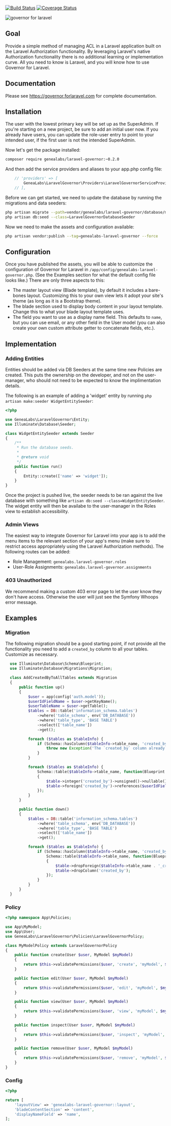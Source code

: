 [![Build Status](https://travis-ci.org/GeneaLabs/laravel-governor-tests.svg?branch=master)](https://travis-ci.org/GeneaLabs/laravel-governor-tests)
 [![Coverage Status](https://coveralls.io/repos/GeneaLabs/laravel-governor-tests/badge.svg?branch=master&service=github)](https://coveralls.io/github/GeneaLabs/laravel-governor-tests?branch=master)

![governor for laravel](https://cloud.githubusercontent.com/assets/1791050/9620997/05b36650-50d6-11e5-864b-f15bd9622d08.jpg)

## Goal
Provide a simple method of managing ACL in a Laravel application built on the Laravel Authorization functionality.
By leveraging Laravel's native Authorization functionality there is no additional learning or implementation curve. All
you need to know is Laravel, and you will know how to use Governor for Laravel.

## Documentation
Please see https://governor.forlaravel.com for complete documentation.

## Installation
The user with the lowest primary key will be set up as the SuperAdmin. If you're starting on a new project, be sure to
 add an initial user now. If you already have users, you can update the role-user entry to point to your intended user,
 if the first user is not the intended SuperAdmin.

Now let's get the package installed:
```sh
composer require genealabs/laravel-governor:~0.2.0
```

And then add the service providers and aliases to your app.php config file:
```php
	// 'providers' => [
		GeneaLabs\LaravelGovernor\Providers\LaravelGovernorServiceProvider::class,
    // ],
```

Before we can get started, we need to update the database by running the migrations and data seeders:
```sh
php artisan migrate --path=vendor/genealabs/laravel-governor/database/migrations
php artisan db:seed --class=LaravelGovernorDatabaseSeeder
```

Now we need to make the assets and configuration available:
```sh
php artisan vendor:publish --tag=genealabs-laravel-governor --force
```

## Configuration
Once you have published the assets, you will be able to customize the configuration of Governor for Laravel in
`/app/config/genealabs-laravel-governor.php`. (See the Examples section for what the default config file looks like.)
There are only three aspects to this:
- The master layout view (Blade template), by default it includes a bare-bones layout. Customizing this to your own view
  lets it adopt your site's theme (as long as it is a Bootstrap theme).
- The blade section used to display body content in your layout template. Change this to what your blade layout template
  uses.
- The field you want to use as a display name field. This defaults to `name`, but you can use email, or any other field
  in the User model (you can also create your own custom attribute getter to concatenate fields, etc.).

## Implementation
### Adding Entities
Entities should be added via DB Seeders at the same time new Policies are created. This puts the ownership on the
 developer, and not on the user-manager, who should not need to be expected to know the implimentation details.

The following is an example of adding a 'widget' entity by running `php artisan make:seeder WidgetEntitySeeder`:

```php
<?php

use GeneaLabs\LaravelGovernor\Entity;
use Illuminate\Database\Seeder;

class WidgetEntitySeeder extends Seeder
{
    /**
     * Run the database seeds.
     *
     * @return void
     */
    public function run()
    {
        Entity::create(['name' => 'widget']);
    }
}
```

Once the project is pushed live, the seeder needs to be ran against the live database with something like
 `artisan db:seed --class=WidgetEntitySeeder`. The widget entity will then be availabe to the user-manager in the Roles
 view to establish accessibility.

### Admin Views
The easiest way to integrate Governor for Laravel into your app is to add the menu items to the relevant section of your
 app's menu (make sure to restrict access appropriately using the Laravel Authorization methods). The following routes
 can be added:
- Role Management: `genealabs.laravel-governor.roles`
- User-Role Assignments: `genealabs.laravel-governor.assignments`

### 403 Unauthorized
We recommend making a custom 403 error page to let the user know they don't have access. Otherwise the user will just
see the Symfony Whoops error message.

## Examples
### Migration
The following migration should be a good starting point, if not provide all the functionality you need to add a
`created_by` column to all your tables. Customize as necessary.
```php
  use Illuminate\Database\Schema\Blueprint;
  use Illuminate\Database\Migrations\Migration;

  class AddCreatedByToAllTables extends Migration
  {
      public function up()
      {
          $user = app(config('auth.model'));
          $userIdFieldName = $user->getKeyName();
          $userTableName = $user->getTable();
          $tables = DB::table('information_schema.tables')
              ->where('table_schema', env('DB_DATABASE'))
              ->where('table_type', 'BASE TABLE')
              ->select(['table_name'])
              ->get();

          foreach ($tables as $tableInfo) {
              if (Schema::hasColumn($tableInfo->table_name, 'created_by')) {
                  throw new Exception('The `created_by` column already exists in one of your tables. Please fix the conflict and try again. This migration has not been run.');
              }
          }

          foreach ($tables as $tableInfo) {
              Schema::table($tableInfo->table_name, function(Blueprint $table) use ($userIdFieldName, $userTableName)
              {
                  $table->integer('created_by')->unsigned()->nullable();
                  $table->foreign('created_by')->references($userIdFieldName)->on($userTableName)->onDelete('cascade');
              });
          }
      }

      public function down()
      {
          $tables = DB::table('information_schema.tables')
              ->where('table_schema', env('DB_DATABASE'))
              ->where('table_type', 'BASE TABLE')
              ->select(['table_name'])
              ->get();

          foreach ($tables as $tableInfo) {
              if (Schema::hasColumn($tableInfo->table_name, 'created_by')) {
                  Schema::table($tableInfo->table_name, function(Blueprint $table) use ($tableInfo)
                  {
                      $table->dropForeign($tableInfo->table_name . '_created_by_foreign');
                      $table->dropColumn('created_by');
                  });
              }
          }
      }
  }
```

### Policy
```php
<?php namespace App\Policies;

use App\MyModel;
use App\User;
use GeneaLabs\LaravelGovernor\Policies\LaravelGovernorPolicy;

class MyModelPolicy extends LaravelGovernorPolicy
{
    public function create(User $user, MyModel $myModel)
    {
        return $this->validatePermissions($user, 'create', 'myModel', $myModel->created_by);
    }

    public function edit(User $user, MyModel $myModel)
    {
        return $this->validatePermissions($user, 'edit', 'myModel', $myModel->created_by);
    }

    public function view(User $user, MyModel $myModel)
    {
        return $this->validatePermissions($user, 'view', 'myModel', $myModel->created_by);
    }

    public function inspect(User $user, MyModel $myModel)
    {
        return $this->validatePermissions($user, 'inspect', 'myModel', $myModel->created_by);
    }

    public function remove(User $user, MyModel $myModel)
    {
        return $this->validatePermissions($user, 'remove', 'myModel', $myModel->created_by);
    }
}
```

### Config
```php
<?php

return [
    'layoutView' => 'genealabs-laravel-governor::layout',
    'bladeContentSection' => 'content',
    'displayNameField' => 'name',
];
```
